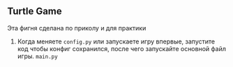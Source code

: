 ## Turtle Game
Эта фигня сделана по приколу и для практики
1. Когда меняете `config.py` или запускаете игру впервые, запустите код чтобы конфиг сохранился, после чего запускайте основной файл игры. `main.py`

